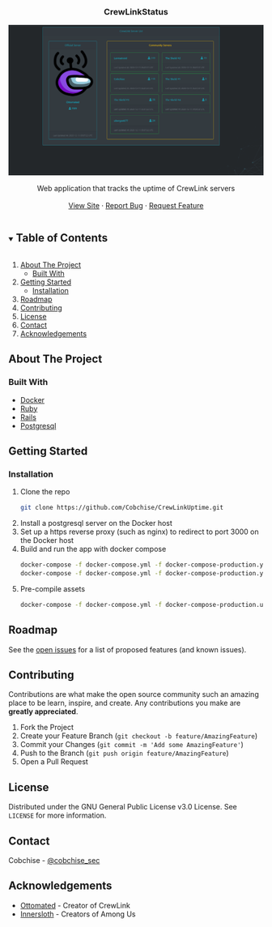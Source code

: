 <br />
<p align="center">

  <h3 align="center">CrewLinkStatus</h3>
  
  <a href="https://github.com/othneildrew/Best-README-Template">
    <img src="CrewLinkStatusDemo.gif" alt="Logo">
  </a>

  <p align="center">
    Web application that tracks the uptime of CrewLink servers 
    <br />
    <br />
    <a href="https://uptime.among-us.tech">View Site</a>
    ·
    <a href="https://github.com/Cobchise/CrewLinkUptime/issues">Report Bug</a>
    ·
    <a href="https://github.com/Cobchise/CrewLinkUptime/issues">Request Feature</a>
  </p>
</p>

<!-- TABLE OF CONTENTS -->
<details open="open">
  <summary><h2 style="display: inline-block">Table of Contents</h2></summary>
  <ol>
    <li>
      <a href="#about-the-project">About The Project</a>
      <ul>
        <li><a href="#built-with">Built With</a></li>
      </ul>
    </li>
    <li>
      <a href="#getting-started">Getting Started</a>
      <ul>
        <li><a href="#installation">Installation</a></li>
      </ul>
    </li>
    <li><a href="#roadmap">Roadmap</a></li>
    <li><a href="#contributing">Contributing</a></li>
    <li><a href="#license">License</a></li>
    <li><a href="#contact">Contact</a></li>
    <li><a href="#acknowledgements">Acknowledgements</a></li>
  </ol>
</details>

<!-- ABOUT THE PROJECT -->
## About The Project

### Built With

* [Docker](https://www.docker.com/)
* [Ruby](https://www.ruby-lang.org/en/)
* [Rails](https://rubyonrails.org/)
* [Postgresql](https://www.postgresql.org/)

## Getting Started

### Installation

1. Clone the repo
   ```sh
   git clone https://github.com/Cobchise/CrewLinkUptime.git
   ```
2. Install a postgresql server on the Docker host
3. Set up a https reverse proxy (such as nginx) to redirect to port 3000 on the Docker host
3. Build and run the app with docker compose
   ```sh
   docker-compose -f docker-compose.yml -f docker-compose-production.yml build web 
   docker-compose -f docker-compose.yml -f docker-compose-production.yml up -d web
   ```
4. Pre-compile assets
   ```sh
   docker-compose -f docker-compose.yml -f docker-compose-production.uml exec web rails assets:precompile
   ```

<!-- ROADMAP -->
## Roadmap

See the [open issues](https://github.com/Cobchise/CrewLinkUptime/issues) for a list of proposed features (and known issues).

<!-- CONTRIBUTING -->
## Contributing

Contributions are what make the open source community such an amazing place to be learn, inspire, and create. Any contributions you make are **greatly appreciated**.

1. Fork the Project
2. Create your Feature Branch (`git checkout -b feature/AmazingFeature`)
3. Commit your Changes (`git commit -m 'Add some AmazingFeature'`)
4. Push to the Branch (`git push origin feature/AmazingFeature`)
5. Open a Pull Request

<!-- LICENSE -->
## License

Distributed under the GNU General Public License v3.0 License. See `LICENSE` for more information.

<!-- CONTACT -->
## Contact

Cobchise - [@cobchise_sec](https://twitter.com/cobchise_sec)

<!-- ACKNOWLEDGEMENTS -->
## Acknowledgements

* [Ottomated](https://twitch.tv/ottomated) - Creator of CrewLink
* [Innersloth](https://innersloth.com) - Creators of Among Us
